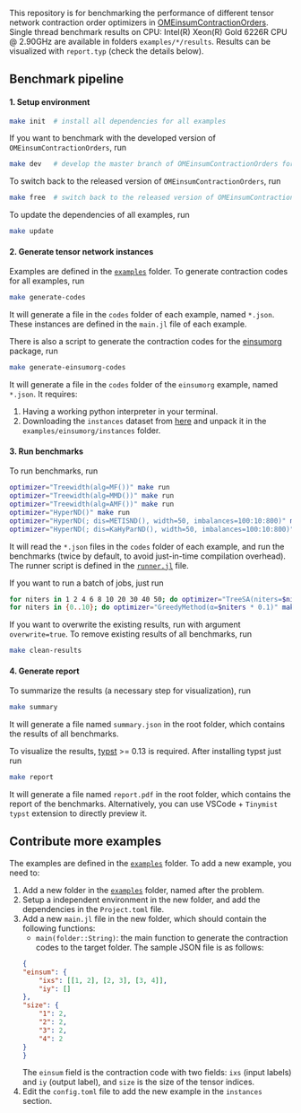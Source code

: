 This repository is for benchmarking the performance of different tensor network contraction order optimizers in [OMEinsumContractionOrders](https://github.com/TensorBFS/OMEinsumContractionOrders.jl). Single thread benchmark results on CPU: Intel(R) Xeon(R) Gold 6226R CPU @ 2.90GHz are available in folders `examples/*/results`. Results can be visualized with `report.typ` (check the details below).

## Benchmark pipeline

#### 1. Setup environment
```bash
make init  # install all dependencies for all examples
```

If you want to benchmark with the developed version of `OMEinsumContractionOrders`, run
```bash
make dev   # develop the master branch of OMEinsumContractionOrders for all examples
```

To switch back to the released version of `OMEinsumContractionOrders`, run
```bash
make free  # switch back to the released version of OMEinsumContractionOrders
```

To update the dependencies of all examples, run
```bash
make update
```

#### 2. Generate tensor network instances
Examples are defined in the [`examples`](examples) folder. To generate contraction codes for all examples, run
```bash
make generate-codes
```
It will generate a file in the `codes` folder of each example, named `*.json`.
These instances are defined in the `main.jl` file of each example.

There is also a script to generate the contraction codes for the [einsumorg](https://github.com/einsumorg/einsumorg) package, run
```bash
make generate-einsumorg-codes
```
It will generate a file in the `codes` folder of the `einsumorg` example, named `*.json`. It requires:
1. Having a working python interpreter in your terminal.
2. Downloading the `instances` dataset from [here](https://zenodo.org/records/11477304) and unpack it in the `examples/einsumorg/instances` folder.

#### 3. Run benchmarks
To run benchmarks, run
```bash
optimizer="Treewidth(alg=MF())" make run
optimizer="Treewidth(alg=MMD())" make run
optimizer="Treewidth(alg=AMF())" make run
optimizer="HyperND()" make run
optimizer="HyperND(; dis=METISND(), width=50, imbalances=100:10:800)" make run
optimizer="HyperND(; dis=KaHyParND(), width=50, imbalances=100:10:800)" make run
```
It will read the `*.json` files in the `codes` folder of each example, and run the benchmarks (twice by default, to avoid just-in-time compilation overhead).
The runner script is defined in the [`runner.jl`](runner.jl) file.

If you want to run a batch of jobs, just run
```bash
for niters in 1 2 4 6 8 10 20 30 40 50; do optimizer="TreeSA(niters=$niters)" make run; done
for niters in {0..10}; do optimizer="GreedyMethod(α=$niters * 0.1)" make run; done
```

If you want to overwrite the existing results, run with argument `overwrite=true`. To remove existing results of all benchmarks, run
```bash
make clean-results
```

#### 4. Generate report
To summarize the results (a necessary step for visualization), run
```bash
make summary
```
It will generate a file named `summary.json` in the root folder, which contains the results of all benchmarks.

To visualize the results, [typst](https://typst.app/) >= 0.13 is required. After installing typst just run
```bash
make report
```
It will generate a file named `report.pdf` in the root folder, which contains the report of the benchmarks.
Alternatively, you can use VSCode + `Tinymist typst` extension to directly preview it.

## Contribute more examples
The examples are defined in the [`examples`](examples) folder. To add a new example, you need to:
1. Add a new folder in the [`examples`](examples) folder, named after the problem.
2. Setup a independent environment in the new folder, and add the dependencies in the `Project.toml` file.
3. Add a new `main.jl` file in the new folder, which should contain the following functions:
   - `main(folder::String)`: the main function to generate the contraction codes to the target folder. The sample JSON file is as follows:
    ```json
    {
    "einsum": {
        "ixs": [[1, 2], [2, 3], [3, 4]],
        "iy": []
    },
    "size": {
        "1": 2,
        "2": 2,
        "3": 2,
        "4": 2
    }
    }
    ```
    The `einsum` field is the contraction code with two fields: `ixs` (input labels) and `iy` (output label), and `size` is the size of the tensor indices.
4. Edit the `config.toml` file to add the new example in the `instances` section.
